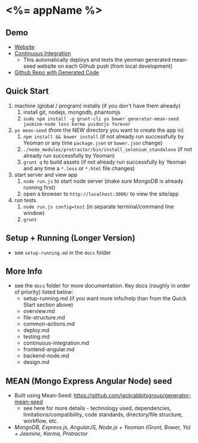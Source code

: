# <%= appName %>

## Demo
- [Website](http://198.199.118.44:3000/)
- [Continuous Integration](http://198.199.118.44:3010/)
	- This automatically deploys and tests the yeoman generated mean-seed website on each Github push (from local development)
- [Github Repo with Generated Code](https://github.com/jackrabbitsgroup/mean-seed-gen)

## Quick Start

1. machine (global / program) installs (if you don't have them already)
	1. install git, nodejs, mongodb, phantomjs
	2. `sudo npm install -g grunt-cli yo bower generator-mean-seed jasmine-node less karma yuidocjs forever`
2. `yo mean-seed` (from the NEW directory you want to create the app in)
	1. `npm install && bower install` (if not already run successfully by Yeoman or any time `package.json` or `bower.json` change)
	2. `./node_modules/protractor/bin/install_selenium_standalone` (if not already run successfully by Yeoman)
	3. `grunt q` to build assets (if not already run successfully by Yeoman and any time a `*.less` or `*.html` file changes)
3. start server and view app
	1. `node run.js` to start node server (make sure MongoDB is already running first)
	2. open a browser to `http://localhost:3000/` to view the site/app
4. run tests
	1. `node run.js config=test` (in separate terminal/command line window)
	2. `grunt`



## Setup + Running (Longer Version)
- see `setup-running.md` in the `docs` folder
	
	
## More Info
- see the `docs` folder for more documentation. Key docs (roughly in order of priority) listed below:
	- setup-running.md (if you want more info/help than from the Quick Start section above)
	- overview.md
	- file-structure.md
	- common-actions.md
	- deploy.md
	- testing.md
	- continuous-integration.md
	- frontend-angular.md
	- backend-node.md
	- design.md

	

## MEAN (Mongo Express Angular Node) seed
- Built using Mean-Seed: https://github.com/jackrabbitsgroup/generator-mean-seed
	- see here for more details - technology used, dependencies, limitations/compatibility, code standards, directory/file structure, workflow, etc.
- *MongoDB, Express.js, AngularJS, Node.js + Yeoman (Grunt, Bower, Yo) + Jasmine, Karma, Protractor*